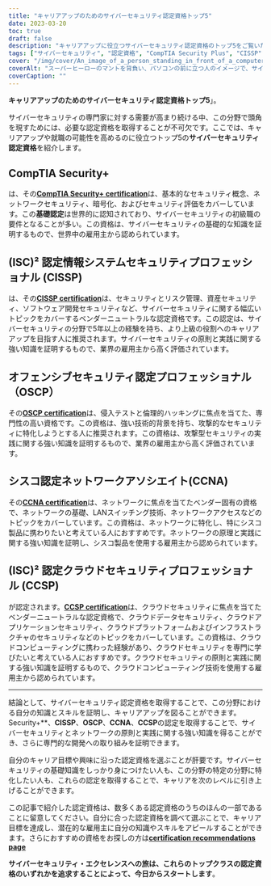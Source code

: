 ```yaml
---
title: "キャリアアップのためのサイバーセキュリティ認定資格トップ5"
date: 2023-03-20
toc: true
draft: false
description: "キャリアアップに役立つサイバーセキュリティ認定資格のトップ5をご覧いただき、急成長するサイバーセキュリティ分野での就職の可能性を高めてください。"
tags: ["サイバーセキュリティ", "認定資格", "CompTIA Security Plus", "CISSP", "オフェンス・セキュリティ OSCP", "シスコCCNA", "(シーシーエスピー", "ITセキュリティ", "ネットワークセキュリティ", "クラウドセキュリティ", "プロフェッショナル・ディベロップメント", "キャリアアップ", "スキルの有効性確認", "情報セキュリティ", "エシカルハッキング", "ペネトレーションテスト", "ネットワーク管理", "クラウドコンピューティング", "セキュリティマネジメント", "脆弱性評価（Vulnerability Assessment"]
cover: "/img/cover/An_image_of_a_person_standing_in_front_of_a_computer.png"
coverAlt: "スーパーヒーローのマントを背負い、パソコンの前に立つ人のイメージで、サイバーセキュリティの資格を取得することで得られるスキルや知識を象徴しています。"
coverCaption: ""
---
```


**キャリアアップのためのサイバーセキュリティ認定資格トップ5**」。

サイバーセキュリティの専門家に対する需要が高まり続ける中、この分野で頭角を現すためには、必要な認定資格を取得することが不可欠です。ここでは、キャリアアップや就職の可能性を高めるのに役立つトップ5の**サイバーセキュリティ認定資格**を紹介します。

## CompTIA Security+

は、その[**CompTIA Security+ certification**](https://www.comptia.org/certifications/security)は、基本的なセキュリティ概念、ネットワークセキュリティ、暗号化、およびセキュリティ評価をカバーしています。この**基礎認定**は世界的に認知されており、サイバーセキュリティの初級職の要件となることが多い。この資格は、サイバーセキュリティの基礎的な知識を証明するもので、世界中の雇用主から認められています。

## (ISC)² 認定情報システムセキュリティプロフェッショナル (CISSP)

は、その[**CISSP certification**](https://www.isc2.org/Certifications/CISSP#)は、セキュリティとリスク管理、資産セキュリティ、ソフトウェア開発セキュリティなど、サイバーセキュリティに関する幅広いトピックをカバーするベンダーニュートラルな認定資格です。この認定は、サイバーセキュリティの分野で5年以上の経験を持ち、より上級の役割へのキャリアアップを目指す人に推奨されます。サイバーセキュリティの原則と実践に関する強い知識を証明するもので、業界の雇用主から高く評価されています。

## オフェンシブセキュリティ認定プロフェッショナル（OSCP）

その[**OSCP certification**](https://www.offensive-security.com/pwk-oscp/)は、侵入テストと倫理的ハッキングに焦点を当てた、専門性の高い資格です。この資格は、強い技術的背景を持ち、攻撃的なセキュリティに特化しようとする人に推奨されます。この資格は、攻撃型セキュリティの実践に関する強い知識を証明するもので、業界の雇用主から高く評価されています。

## シスコ認定ネットワークアソシエイト(CCNA)

その[**CCNA certification**](https://www.cisco.com/c/en/us/training-events/training-certifications/certifications/associate/ccna.html)は、ネットワークに焦点を当てたベンダー固有の資格で、ネットワークの基礎、LANスイッチング技術、ネットワークアクセスなどのトピックをカバーしています。この資格は、ネットワークに特化し、特にシスコ製品に携わりたいと考えている人におすすめです。ネットワークの原理と実践に関する強い知識を証明し、シスコ製品を使用する雇用主から認められています。

## (ISC)² 認定クラウドセキュリティプロフェッショナル (CCSP)

が認定されます。[**CCSP certification**](https://www.isc2.org/Certifications/CCSP)は、クラウドセキュリティに焦点を当てたベンダーニュートラルな認定資格で、クラウドデータセキュリティ、クラウドアプリケーションセキュリティ、クラウドプラットフォームおよびインフラストラクチャのセキュリティなどのトピックをカバーしています。この資格は、クラウドコンピューティングに携わった経験があり、クラウドセキュリティを専門に学びたいと考えている人におすすめです。クラウドセキュリティの原則と実践に関する強い知識を証明するもので、クラウドコンピューティング技術を使用する雇用主から認められています。

______

結論として、サイバーセキュリティ認定資格を取得することで、この分野における自分の知識とスキルを証明し、キャリアアップを図ることができます。Security+**、**CISSP**、**OSCP**、**CCNA**、**CCSP**の認定を取得することで、サイバーセキュリティとネットワークの原則と実践に関する強い知識を得ることができ、さらに専門的な開発への取り組みを証明できます。

自分のキャリア目標や興味に沿った認定資格を選ぶことが肝要です。サイバーセキュリティの基礎知識をしっかり身につけたい人も、この分野の特定の分野に特化したい人も、これらの認定を取得することで、キャリアを次のレベルに引き上げることができます。

この記事で紹介した認定資格は、数多くある認定資格のうちのほんの一部であることに留意してください。自分に合った認定資格を調べて選ぶことで、キャリア目標を達成し、潜在的な雇用主に自分の知識やスキルをアピールすることができます。さらにおすすめの資格をお探しの方は[**certification recommendations page**](https://simeononsecurity.ch/recommendations/certifications/)

**サイバーセキュリティ・エクセレンスへの旅は、これらのトップクラスの認定資格のいずれかを追求することによって、今日からスタートします**。
